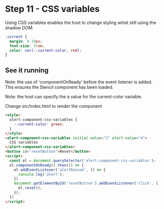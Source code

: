 # Step 11 - CSS variables

Using CSS variables enables the host to change styling whist still using the shadow DOM.  

```css
.current {
  margin: 0 20px;
  font-size: 5rem;
  color: var(--current-color, red);
}
```

## See it running

Note: the use of 'componentOnReady' before the event listener is added.  This ensures the Stencil component has been loaded.

Note: the host can specify the a value for the current-color variable.

Change src/index.html to render the component

```html
<style>
  alert-component-css-variables {
    --current-color: green;
  }
</style>
<alert-component-css-variables initial-value="2" alert-value="4">
  CSS variables
</alert-component-css-variables>
<button id="resetButton">Reset</button>
<script>
  const el = document.querySelector('alert-component-css-variables');
  el.componentOnReady().then(() => {
    el.addEventListener('alertRaised', () => {
      console.log('alert');
    })
    document.getElementById('resetButton').addEventListener('click', () =>{
      el.reset();
    });
  })
</script>
```